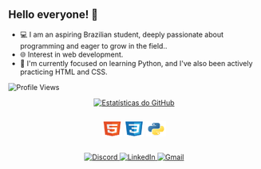 ## Hello everyone! 👋

- 💻 I am an aspiring Brazilian student, deeply passionate about programming and eager to grow in the field..
- 🌐 Interest in web development.
- 🐍 I'm currently focused on learning Python, and I've also been actively practicing HTML and CSS.

<!-- Contador de visualização -->
![Profile Views](https://komarev.com/ghpvc/?username=vitorneris)

<!-- Div para alinhar os quadros -->
<div align="center">
  <!-- Estatísticas do GitHub -->
  <a href="https://github.com/vitorneris">
    <img src="https://github-readme-stats.vercel.app/api?username=vitorneris&show_icons=true&theme=transparent" alt="Estatísticas do GitHub" height="160em" />
  </a>
  
  <!-- Linguagens mais utilizadas -->
  <!--
  <a href="https://github.com/vitorneris">
    <img src="https://github-readme-stats.vercel.app/api/top-langs/?username=vitorneris&layout=compact&theme=dark" alt="Linguagens mais utilizadas" height="160em" /> 
  </a>
   -->
</div>
 
##

<!-- Imagens das linguagens -->
<p align="center">
  <img src="https://raw.githubusercontent.com/devicons/devicon/master/icons/html5/html5-original.svg" alt="HTML" height="30" width="40" />
  <img src="https://raw.githubusercontent.com/devicons/devicon/master/icons/css3/css3-original.svg" alt="CSS" height="30" width="40" />
  <img src="https://raw.githubusercontent.com/devicons/devicon/master/icons/python/python-original.svg" alt="Python" height="30" width="40" />
</p>

##

<!-- Seção de contatos -->
<p align="center">
  <a href="https://discordapp.com/users/Vittiv#1241" target="_blank" rel="noopener noreferrer">
    <img src="https://img.shields.io/badge/Discord-7289DA?style=for-the-badge&logo=discord&logoColor=white" alt="Discord" height="30px" />
  </a>
  <a href="https://www.linkedin.com/in/vitor-hugo-2064b125b/" target="_blank" rel="noopener noreferrer">
    <img src="https://img.shields.io/badge/-LinkedIn-%230077B5?style=for-the-badge&logo=linkedin&logoColor=white" alt="LinkedIn" height="30px" />
  </a>
  <a href="mailto:vitorhsantos.rj@gmail.com">
    <img src="https://img.shields.io/badge/-Gmail-%23333?style=for-the-badge&logo=gmail&logoColor=white" alt="Gmail" height="30px" />
  </a>
</p>
    
